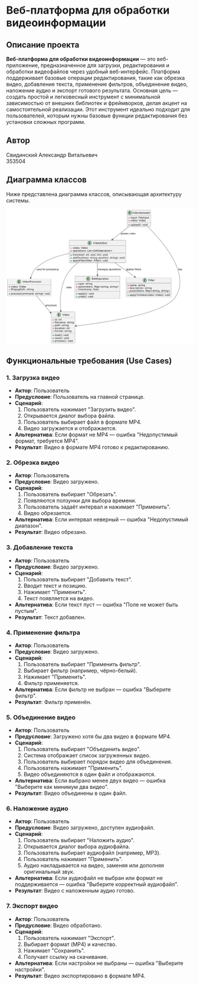 ﻿# Веб-платформа для обработки видеоинформации

## Описание проекта
**Веб-платформа для обработки видеоинформации** — это веб-приложение, предназначенное для загрузки, редактирования и обработки видеофайлов через удобный веб-интерфейс. Платформа поддерживает базовые операции редактирования, такие как обрезка видео, добавление текста, применение фильтров, объединение видео, наложение аудио и экспорт готового результата. Основная цель — создать простой и легковесный инструмент с минимальной зависимостью от внешних библиотек и фреймворков, делая акцент на самостоятельной реализации. Этот инструмент идеально подходит для пользователей, которым нужны базовые функции редактирования без установки сложных программ.

## Автор
Свидинский Александр Витальевич  
353504

## Диаграмма классов
Ниже представлена диаграмма классов, описывающая архитектуру системы.

![Диаграмма классов](https://github.com/qwint2ez/web-video-editor/blob/main/web-video-editor-uml.png)  

## Функциональные требования (Use Cases)

### 1. Загрузка видео
- **Актор**: Пользователь  
- **Предусловие**: Пользователь на главной странице.  
- **Сценарий**:  
  1. Пользователь нажимает "Загрузить видео".  
  2. Открывается диалог выбора файла.  
  3. Пользователь выбирает файл в формате MP4.  
  4. Видео загружается и отображается.  
- **Альтернатива**: Если формат не MP4 — ошибка "Недопустимый формат, требуется MP4".  
- **Результат**: Видео в формате MP4 готово к редактированию.

### 2. Обрезка видео
- **Актор**: Пользователь  
- **Предусловие**: Видео загружено.  
- **Сценарий**:  
  1. Пользователь выбирает "Обрезать".  
  2. Появляются ползунки для выбора времени.  
  3. Пользователь задаёт интервал и нажимает "Применить".  
  4. Видео обрезается.  
- **Альтернатива**: Если интервал неверный — ошибка "Недопустимый диапазон".  
- **Результат**: Видео обрезано.

### 3. Добавление текста
- **Актор**: Пользователь  
- **Предусловие**: Видео загружено.  
- **Сценарий**:  
  1. Пользователь выбирает "Добавить текст".  
  2. Вводит текст и позицию.  
  3. Нажимает "Применить".  
  4. Текст появляется на видео.  
- **Альтернатива**: Если текст пуст — ошибка "Поле не может быть пустым".  
- **Результат**: Текст добавлен.

### 4. Применение фильтра
- **Актор**: Пользователь  
- **Предусловие**: Видео загружено.  
- **Сценарий**:  
  1. Пользователь выбирает "Применить фильтр".  
  2. Выбирает фильтр (например, чёрно-белый).  
  3. Нажимает "Применить".  
  4. Фильтр применяется.  
- **Альтернатива**: Если фильтр не выбран — ошибка "Выберите фильтр".  
- **Результат**: Фильтр применён.

### 5. Объединение видео
- **Актор**: Пользователь  
- **Предусловие**: Загружено хотя бы два видео в формате MP4.  
- **Сценарий**:  
  1. Пользователь выбирает "Объединить видео".  
  2. Система отображает список загруженных видео.  
  3. Пользователь выбирает порядок видео для объединения.  
  4. Пользователь нажимает "Применить".  
  5. Видео объединяются в один файл и отображаются.  
- **Альтернатива**: Если выбрано менее двух видео — ошибка "Выберите как минимум два видео".  
- **Результат**: Видео объединены в один файл.

### 6. Наложение аудио
- **Актор**: Пользователь  
- **Предусловие**: Видео загружено, доступен аудиофайл.  
- **Сценарий**:  
  1. Пользователь выбирает "Наложить аудио".  
  2. Открывается диалог выбора аудиофайла.  
  3. Пользователь выбирает аудиофайл (например, MP3).  
  4. Пользователь нажимает "Применить".  
  5. Аудио накладывается на видео, заменяя или дополняя оригинальный звук.  
- **Альтернатива**: Если аудиофайл не выбран или формат не поддерживается — ошибка "Выберите корректный аудиофайл".  
- **Результат**: Видео с наложенным аудио готово.

### 7. Экспорт видео
- **Актор**: Пользователь  
- **Предусловие**: Видео обработано.  
- **Сценарий**:  
  1. Пользователь нажимает "Экспорт".  
  2. Выбирает формат (MP4) и качество.  
  3. Нажимает "Сохранить".  
  4. Получает ссылку на скачивание.  
- **Альтернатива**: Если настройки не выбраны — ошибка "Выберите настройки".  
- **Результат**: Видео экспортировано в формате MP4.
